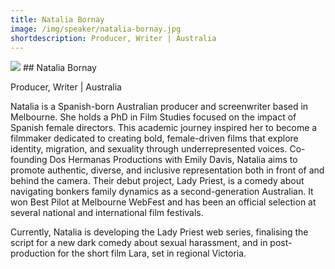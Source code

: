 ```yaml
---
title: Natalia Bornay
image: /img/speaker/natalia-bornay.jpg
shortdescription: Producer, Writer | Australia 
---
```

<img src="/img/speaker/natalia-bornay.jpg">
## Natalia Bornay

Producer, Writer | Australia 

Natalia is a Spanish-born Australian producer and screenwriter based in Melbourne. She holds a PhD in Film Studies focused on the impact of Spanish female directors. This academic journey inspired her to become a filmmaker dedicated to creating bold, female-driven films that explore identity, migration, and sexuality through underrepresented voices. Co-founding Dos Hermanas Productions with Emily Davis, Natalia aims to promote authentic, diverse, and inclusive representation both in front of and behind the camera. Their debut project, Lady Priest, is a comedy about navigating bonkers family dynamics as a second-generation Australian. It won Best Pilot at Melbourne WebFest and has been an official selection at several national and international film festivals. 

Currently, Natalia is developing the Lady Priest web series, finalising the script for a new dark comedy about sexual harassment, and in post-production for the short film Lara, set in regional Victoria.




